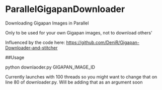 # ParallelGigapanDownloader
Downloading Gigapan Images in Parallel

Only to be used for your own Gigapan images, not to download others'

Influenced by the code here:
https://github.com/DeniR/Gigapan-Downloader-and-stitcher

##Usage

python downlaoder.py GIGAPAN_IMAGE_ID

Currently launches with 100 threads so you might want to change that on line 80 of downloader.py. Will be adding that as an argument soon
